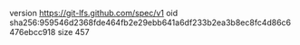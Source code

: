 version https://git-lfs.github.com/spec/v1
oid sha256:959546d2368fde464fb2e29ebb641a6df233b2ea3b8ec8fc4d86c6476ebcc918
size 457
